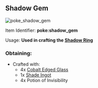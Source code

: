 ## Shadow Gem
![poke_shadow_gem](https://github.com/ItsMePok/PFE/assets/136857747/bab8466b-d1b5-4d7c-874a-8c18e9415e3c)

Item Identifier: **poke:shadow_gem**

Usage: **Used in crafting the [Shadow Ring](https://github.com/ItsMePok/PFE/wiki/Shadow-Ring)**

### Obtaining:
* Crafted with:
    * 4x [Cobalt Edged Glass](https://github.com/ItsMePok/PFE/wiki/Cobalt-Edged-Glass)
    * 1x [Shade Ingot](https://github.com/ItsMePok/PFE/wiki/Shade-Ingot)
    * 4x Potion of Invisibility